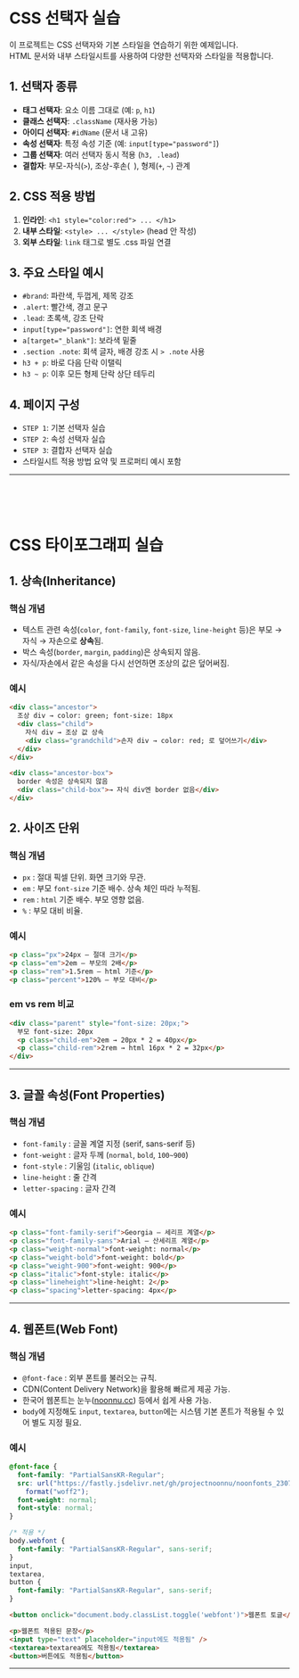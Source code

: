 # CSS 선택자 실습

이 프로젝트는 CSS 선택자와 기본 스타일을 연습하기 위한 예제입니다.  
HTML 문서와 내부 스타일시트를 사용하여 다양한 선택자와 스타일을 적용합니다.

## 1. 선택자 종류

- **태그 선택자**: 요소 이름 그대로 (예: `p`, `h1`)
- **클래스 선택자**: `.className` (재사용 가능)
- **아이디 선택자**: `#idName` (문서 내 고유)
- **속성 선택자**: 특정 속성 기준 (예: `input[type="password"]`)
- **그룹 선택자**: 여러 선택자 동시 적용 (`h3, .lead`)
- **결합자**: 부모-자식(`>`), 조상-후손(` `), 형제(`+`, `~`) 관계

## 2. CSS 적용 방법

1. **인라인**: `<h1 style="color:red"> ... </h1>`
2. **내부 스타일**: `<style> ... </style>` (head 안 작성)
3. **외부 스타일**: `link` 태그로 별도 .css 파일 연결

## 3. 주요 스타일 예시

- `#brand`: 파란색, 두껍게, 제목 강조
- `.alert`: 빨간색, 경고 문구
- `.lead`: 초록색, 강조 단락
- `input[type="password"]`: 연한 회색 배경
- `a[target="_blank"]`: 보라색 밑줄
- `.section .note`: 회색 글자, 배경 강조 시 `> .note` 사용
- `h3 + p`: 바로 다음 단락 이탤릭
- `h3 ~ p`: 이후 모든 형제 단락 상단 테두리

## 4. 페이지 구성

- `STEP 1`: 기본 선택자 실습
- `STEP 2`: 속성 선택자 실습
- `STEP 3`: 결합자 선택자 실습
- 스타일시트 적용 방법 요약 및 프로퍼티 예시 포함

---

<br/>
<br/>
<br/>

# CSS 타이포그래피 실습

## 1. 상속(Inheritance)

### 핵심 개념

- 텍스트 관련 속성(`color`, `font-family`, `font-size`, `line-height` 등)은 부모 → 자식 → 자손으로 **상속**됨.
- 박스 속성(`border`, `margin`, `padding`)은 상속되지 않음.
- 자식/자손에서 같은 속성을 다시 선언하면 조상의 값은 덮어써짐.

### 예시

```html
<div class="ancestor">
  조상 div → color: green; font-size: 18px
  <div class="child">
    자식 div → 조상 값 상속
    <div class="grandchild">손자 div → color: red; 로 덮어쓰기</div>
  </div>
</div>

<div class="ancestor-box">
  border 속성은 상속되지 않음
  <div class="child-box">→ 자식 div엔 border 없음</div>
</div>
```

## 2. 사이즈 단위

### 핵심 개념

- `px` : 절대 픽셀 단위. 화면 크기와 무관.
- `em` : 부모 `font-size` 기준 배수. 상속 체인 따라 누적됨.
- `rem` : `html` 기준 배수. 부모 영향 없음.
- `%` : 부모 대비 비율.

### 예시

```html
<p class="px">24px — 절대 크기</p>
<p class="em">2em — 부모의 2배</p>
<p class="rem">1.5rem — html 기준</p>
<p class="percent">120% — 부모 대비</p>
```

### em vs rem 비교

```html
<div class="parent" style="font-size: 20px;">
  부모 font-size: 20px
  <p class="child-em">2em → 20px * 2 = 40px</p>
  <p class="child-rem">2rem → html 16px * 2 = 32px</p>
</div>
```

---

## 3. 글꼴 속성(Font Properties)

### 핵심 개념

- `font-family` : 글꼴 계열 지정 (serif, sans-serif 등)
- `font-weight` : 글자 두께 (`normal`, `bold`, `100~900`)
- `font-style` : 기울임 (`italic`, `oblique`)
- `line-height` : 줄 간격
- `letter-spacing` : 글자 간격

### 예시

```html
<p class="font-family-serif">Georgia — 세리프 계열</p>
<p class="font-family-sans">Arial — 산세리프 계열</p>
<p class="weight-normal">font-weight: normal</p>
<p class="weight-bold">font-weight: bold</p>
<p class="weight-900">font-weight: 900</p>
<p class="italic">font-style: italic</p>
<p class="lineheight">line-height: 2</p>
<p class="spacing">letter-spacing: 4px</p>
```

---

## 4. 웹폰트(Web Font)

### 핵심 개념

- `@font-face` : 외부 폰트를 불러오는 규칙.
- CDN(Content Delivery Network)을 활용해 빠르게 제공 가능.
- 한국어 웹폰트는 눈누([noonnu.cc](https://noonnu.cc)) 등에서 쉽게 사용 가능.
- `body`에 지정해도 `input`, `textarea`, `button`에는 시스템 기본 폰트가 적용될 수 있어 별도 지정 필요.

### 예시

```css
@font-face {
  font-family: "PartialSansKR-Regular";
  src: url("https://fastly.jsdelivr.net/gh/projectnoonnu/noonfonts_2307-1@1.1/PartialSansKR-Regular.woff2")
    format("woff2");
  font-weight: normal;
  font-style: normal;
}

/* 적용 */
body.webfont {
  font-family: "PartialSansKR-Regular", sans-serif;
}
input,
textarea,
button {
  font-family: "PartialSansKR-Regular", sans-serif;
}
```

```html
<button onclick="document.body.classList.toggle('webfont')">웹폰트 토글</button>

<p>웹폰트 적용된 문장</p>
<input type="text" placeholder="input에도 적용됨" />
<textarea>textarea에도 적용됨</textarea>
<button>버튼에도 적용됨</button>
```

---
